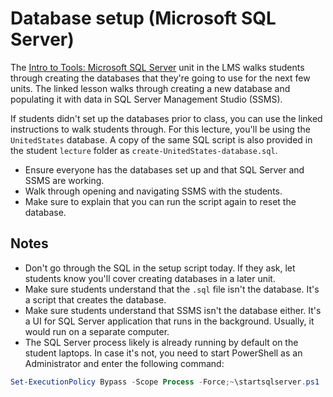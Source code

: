 # Database setup (Microsoft SQL Server)

The [Intro to Tools: Microsoft SQL Server](https://lms.techelevator.com/content_link/gitlab.com/te-curriculum/intro-to-tools-lms/mssql/03-database-setup.md) unit in the LMS walks students through creating the databases that they're going to use for the next few units. The linked lesson walks through creating a new database and populating it with data in SQL Server Management Studio (SSMS).

If students didn't set up the databases prior to class, you can use the linked instructions to walk students through. For this lecture, you'll be using the `UnitedStates` database. A copy of the same SQL script is also provided in the student `lecture` folder as `create-UnitedStates-database.sql`.

* Ensure everyone has the databases set up and that SQL Server and SSMS are working.
* Walk through opening and navigating SSMS with the students.
* Make sure to explain that you can run the script again to reset the database.

## Notes

* Don't go through the SQL in the setup script today. If they ask, let students know you'll cover creating databases in a later unit.
* Make sure students understand that the `.sql` file isn't the database. It's a script that creates the database.
* Make sure students understand that SSMS isn't the database either. It's a UI for SQL Server application that runs in the background. Usually, it would run on a separate computer.
* The SQL Server process likely is already running by default on the student laptops. In case it's not, you need to start PowerShell as an Administrator and enter the following command:

```powershell
Set-ExecutionPolicy Bypass -Scope Process -Force;~\startsqlserver.ps1
```
